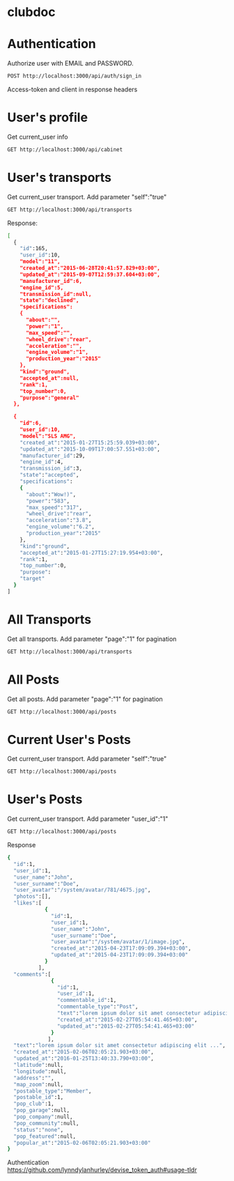 # clubdoc


# Authentication

Authorize user with EMAIL and PASSWORD.
~~~bash
POST http://localhost:3000/api/auth/sign_in
~~~
Access-token and client in response headers

# User's profile
Get current_user info
~~~bash
GET http://localhost:3000/api/cabinet
~~~

# User's transports
Get current_user transport. Add parameter "self":"true" 
~~~bash
GET http://localhost:3000/api/transports
~~~

Response:
~~~bash
[
  {
    "id":165,
    "user_id":10,
    "model":"11",
    "created_at":"2015-06-28T20:41:57.829+03:00",
    "updated_at":"2015-09-07T12:59:37.604+03:00",
    "manufacturer_id":6,
    "engine_id":5,
    "transmission_id":null,
    "state":"declined",
    "specifications":
    {
      "about":"",
      "power":"1",
      "max_speed":"",
      "wheel_drive":"rear",
      "acceleration":"",
      "engine_volume":"1",
      "production_year":"2015"
    },
    "kind":"ground",
    "accepted_at":null,
    "rank":1,
    "top_number":0,
    "purpose":"general"
  },

  {
    "id":6,
    "user_id":10,
    "model":"SLS AMG",
    "created_at":"2015-01-27T15:25:59.039+03:00",
    "updated_at":"2015-10-09T17:00:57.551+03:00",
    "manufacturer_id":29,
    "engine_id":4,
    "transmission_id":3,
    "state":"accepted",
    "specifications":
    {
      "about":"Wow!)",
      "power":"583",
      "max_speed":"317",
      "wheel_drive":"rear",
      "acceleration":"3.8",
      "engine_volume":"6.2",
      "production_year":"2015"
    },
    "kind":"ground",
    "accepted_at":"2015-01-27T15:27:19.954+03:00",
    "rank":1,
    "top_number":0,
    "purpose":
    "target"
  }
]
~~~

# All Transports
Get all transports. Add parameter "page":"1" for pagination 
~~~bash
GET http://localhost:3000/api/transports
~~~

# All Posts
Get all posts. Add parameter "page":"1" for pagination 
~~~bash
GET http://localhost:3000/api/posts
~~~
# Current User's Posts
Get current_user transport. Add parameter "self":"true" 
~~~bash
GET http://localhost:3000/api/posts
~~~
# User's Posts
Get current_user transport. Add parameter "user_id":"1" 
~~~bash
GET http://localhost:3000/api/posts
~~~
Response
~~~bash
{
  "id":1,
  "user_id":1,
  "user_name":"John",
  "user_surname":"Doe",
  "user_avatar":"/system/avatar/781/4675.jpg",
  "photos":[],
  "likes":[
            {
              "id":1,
              "user_id":1,
              "user_name":"John",
              "user_surname":"Doe",
              "user_avatar":"/system/avatar/1/image.jpg",
              "created_at":"2015-04-23T17:09:09.394+03:00",
              "updated_at":"2015-04-23T17:09:09.394+03:00"
            }
          ],
  "comments":[
              {
                "id":1,
                "user_id":1,
                "commentable_id":1,
                "commentable_type":"Post",
                "text":"lorem ipsum dolor sit amet consectetur adipiscing elit",
                "created_at":"2015-02-27T05:54:41.465+03:00",
                "updated_at":"2015-02-27T05:54:41.465+03:00"
              }
             ],
  "text":"lorem ipsum dolor sit amet consectetur adipiscing elit ...",
  "created_at":"2015-02-06T02:05:21.903+03:00",
  "updated_at":"2016-01-25T13:40:33.790+03:00",
  "latitude":null,
  "longitude":null,
  "address":"",
  "map_zoom":null,
  "postable_type":"Member",
  "postable_id":1,
  "pop_club":1,
  "pop_garage":null,
  "pop_company":null,
  "pop_community":null,
  "status":"none",
  "pop_featured":null,
  "popular_at":"2015-02-06T02:05:21.903+03:00" 
}
~~~


Authentication https://github.com/lynndylanhurley/devise_token_auth#usage-tldr


```
